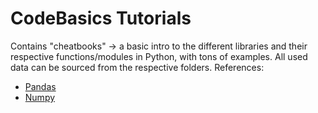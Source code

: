 # CodeBasics Tutorials

Contains "cheatbooks" -> a basic intro to the different libraries and their respective functions/modules in Python, with tons of examples. All used data can be sourced from the respective folders. References:

- [Pandas](https://www.youtube.com/watch?v=CmorAWRsCAw&list=PLeo1K3hjS3uuASpe-1LjfG5f14Bnozjwy)
- [Numpy](https://www.youtube.com/watch?v=rN0TREj8G7U&list=PLeo1K3hjS3uv5U-Lmlnucd7gqF-3ehIh0&index=39)
